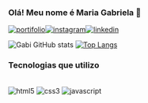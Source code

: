 ### Olá! Meu nome é Maria Gabriela 👋
[![portifolio](https://img.shields.io/badge/website-000000?style=for-the-badge&logo=About.me&logoColor=white)](http://127.0.0.1:5500/index.html)[![instagram](https://img.shields.io/badge/Instagram-E4405F?style=for-the-badge&logo=instagram&logoColor=white)](https://www.instagram.com/mariagabic_/)[![linkedin](https://img.shields.io/badge/LinkedIn-0077B5?style=for-the-badge&logo=linkedin&logoColor=white)](https://www.linkedin.com/in/maria-gabriela-cardoso-pereira-113895273/)

![Gabi GitHub stats](https://github-readme-stats.vercel.app/api?username=Gabszeran&show_icons=true&theme=onedark)
[![Top Langs](https://github-readme-stats.vercel.app/api/top-langs/?username=Gabszeran&layout=compact)](https://github.com/anuraghazra/github-readme-stats)

### Tecnologias que utilizo 
<div style="display: inlinie_block"><br/>
<img aling="center" alt="html5" src="https://img.shields.io/badge/HTML5-E34F26?style=for-the-badge&logo=html5&logoColor=white"/>
<img aling="center" alt="css3" src="https://img.shields.io/badge/CSS3-1572B6?style=for-the-badge&logo=css3&logoColor=white"/>
<img aling="center" alt="javascript" src="https://img.shields.io/badge/JavaScript-323330?style=for-the-badge&logo=javascript&logoColor=F7DF1E"/>
</div>
<br>


